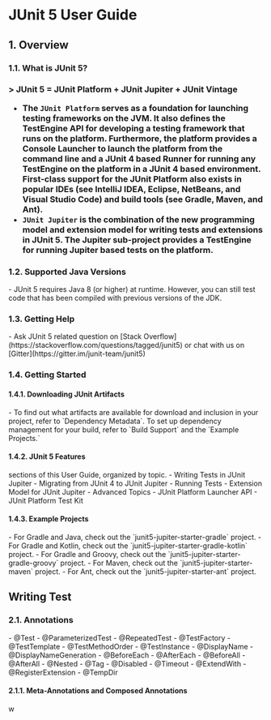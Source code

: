 # JUnit 5 User Guide 

<h2>1. Overview</h2>
<h3>1.1. What is JUnit 5?<h3>
> JUnit 5 = JUnit Platform + JUnit Jupiter + JUnit Vintage

- The `JUnit Platform` serves as a foundation for launching testing frameworks on the JVM. It also
  defines the TestEngine API for developing a testing framework that runs on the platform.
  Furthermore, the platform provides a Console Launcher to launch the platform from the command
  line and a JUnit 4 based Runner for running any TestEngine on the platform in a JUnit 4 based
  environment. First-class support for the JUnit Platform also exists in popular IDEs (see IntelliJ IDEA,
  Eclipse, NetBeans, and Visual Studio Code) and build tools (see Gradle, Maven, and Ant).
- `JUnit Jupiter` is the combination of the new programming model and extension model for writing
   tests and extensions in JUnit 5. The Jupiter sub-project provides a TestEngine for running Jupiter
   based tests on the platform.

<h3>1.2. Supported Java Versions</h3>
- JUnit 5 requires Java 8 (or higher) at runtime. However, you can still test code that has been
  compiled with previous versions of the JDK.

<h3>1.3. Getting Help</h3>
- Ask JUnit 5 related question on [Stack Overflow](https://stackoverflow.com/questions/tagged/junit5) or chat with us on [Gitter](https://gitter.im/junit-team/junit5)

<h3>1.4. Getting Started</h3>
<h4>1.4.1. Downloading JUnit Artifacts</h4>
- To find out what artifacts are available for download and inclusion in your project, refer to
  `Dependency Metadata`. To set up dependency management for your build, refer to `Build Support` and the `Example Projects.`

<h4>1.4.2. JUnit 5 Features</h4>
sections of this User Guide, organized by topic.
- Writing Tests in JUnit Jupiter
- Migrating from JUnit 4 to JUnit Jupiter
- Running Tests
- Extension Model for JUnit Jupiter
- Advanced Topics
    - JUnit Platform Launcher API
    - JUnit Platform Test Kit

<h4>1.4.3. Example Projects</h4>
- For Gradle and Java, check out the `junit5-jupiter-starter-gradle` project.
- For Gradle and Kotlin, check out the `junit5-jupiter-starter-gradle-kotlin` project.
- For Gradle and Groovy, check out the `junit5-jupiter-starter-gradle-groovy` project.
- For Maven, check out the `junit5-jupiter-starter-maven` project.
- For Ant, check out the `junit5-jupiter-starter-ant` project.

<h2>Writing Test</h2>
<h3>2.1. Annotations</h3>
- @Test
- @ParameterizedTest
- @RepeatedTest
- @TestFactory
- @TestTemplate
- @TestMethodOrder
- @TestInstance
- @DisplayName
- @DisplayNameGeneration
- @BeforeEach
- @AfterEach
- @BeforeAll
- @AfterAll
- @Nested
- @Tag
- @Disabled
- @Timeout
- @ExtendWith
- @RegisterExtension
- @TempDir

<h4>2.1.1. Meta-Annotations and Composed Annotations</h4>
w


